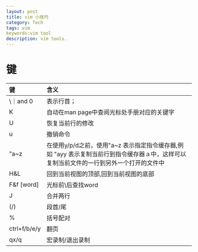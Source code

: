 ```yaml
---
layout: post
title: vim 小技巧 
category: Tech
tags: vim 
keywords:vim tool 
description: vim tools.
---
```


# 键   

|键|含义|
|:-|:-|
|\｜and 0|表示行首；|
|K| 自动在man page中查阅光标处手册对应的关键字|
|U|恢复当前行的修改|
|u|撤销命令|
|"a~z| 在使用y/p/d之前，使用"a~z 表示指定指令缓存器,例如 "ayy 表示复制当前行到指令缓存器ａ中，这样可以复制当前文件的一行到另外一个打开的文件中|
|H&L|回到当前视图的顶部,回到当前视图的底部|
|F&f \[word\]| 光标前\后查找word|
|J|合并两行|
|(/)|段首/尾|
|%|括号配对|
|ctrl+f/b/e/y|翻页|
|qx/q|宏录制/退出录制|
